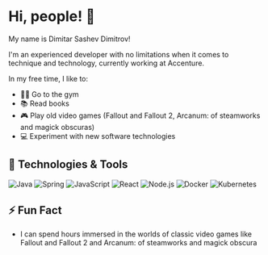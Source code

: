 # Hi, people! 👋

My name is Dimitar Sashev Dimitrov!

I'm an experienced developer with no limitations when it comes to technique and technology, currently working at Accenture.

In my free time, I like to:
- 🏋️‍♂️ Go to the gym
- 📚 Read books
- 🎮 Play old video games (Fallout and Fallout 2, Arcanum: of steamworks and magick obscuras)
- 💻 Experiment with new software technologies

## 🔧 Technologies & Tools
![Java](https://img.shields.io/badge/Java-ED8B00?style=for-the-badge&logo=java&logoColor=white)
![Spring](https://img.shields.io/badge/Spring-6DB33F?style=for-the-badge&logo=spring&logoColor=white)
![JavaScript](https://img.shields.io/badge/JavaScript-F7DF1E?style=for-the-badge&logo=javascript&logoColor=black)
![React](https://img.shields.io/badge/React-20232A?style=for-the-badge&logo=react&logoColor=61DAFB)
![Node.js](https://img.shields.io/badge/Node.js-339933?style=for-the-badge&logo=nodedotjs&logoColor=white)
![Docker](https://img.shields.io/badge/Docker-2496ED?style=for-the-badge&logo=docker&logoColor=white)
![Kubernetes](https://img.shields.io/badge/Kubernetes-326CE5?style=for-the-badge&logo=kubernetes&logoColor=white)

## ⚡ Fun Fact
- I can spend hours immersed in the worlds of classic video games like Fallout and Fallout 2 and Arcanum: of steamworks and magick obscura
